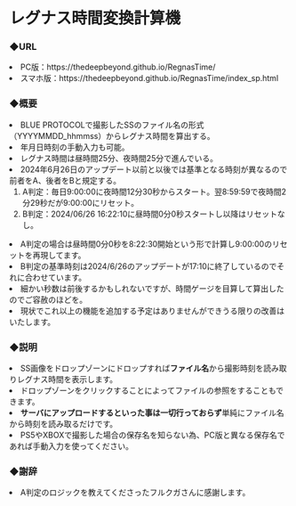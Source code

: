 # レグナス時間変換計算機
<h3>◆URL</h3>
<li>PC版：https://thedeepbeyond.github.io/RegnasTime/</li>
<li>スマホ版：https://thedeepbeyond.github.io/RegnasTime/index_sp.html</li>
<h3>◆概要</h3>
<li>BLUE PROTOCOLで撮影したSSのファイル名の形式（YYYYMMDD_hhmmss）からレグナス時間を算出する。</li>
<li>年月日時刻の手動入力も可能。</li>
<li>レグナス時間は昼時間25分、夜時間25分で進んでいる。</li>
<li>2024年6月26日のアップデート以前と以後では基準となる時刻が異なるので前者をA、後者をBと規定する。<br>
<ol>
<li>A判定：毎日9:00:00に夜時間12分30秒からスタート。翌8:59:59で夜時間2分29秒だが9:00:00にリセット。</li>
<li>B判定：2024/06/26 16:22:10に昼時間0分0秒スタートし以降はリセットなし。</li>
</ol>
<li>A判定の場合は昼時間0分0秒を8:22:30開始という形で計算し9:00:00のリセットを再現してます。</li>
<li>B判定の基準時刻は2024/6/26のアップデートが17:10に終了しているのでそれに合わせています。</li>
<li>細かい秒数は前後するかもしれないですが、時間ゲージを目算して算出したのでご容赦のほどを。</li>
<li>現状でこれ以上の機能を追加する予定はありませんができうる限りの改善はいたします。</li>
<h3>◆説明</h3>
<li>SS画像をドロップゾーンにドロップすれば<b>ファイル名</b>から撮影時刻を読み取りレグナス時間を表示します。</li>
<li>ドロップゾーンをクリックすることによってファイルの参照をすることもできます。
<li><b>サーバにアップロードするといった事は一切行っておらず</b>単純にファイル名から時刻を読み取るだけです。</li>
<li>PS5やXBOXで撮影した場合の保存名を知らない為、PC版と異なる保存名であれば手動入力を使ってください。</li>
<h3>◆謝辞</h3>
<li>A判定のロジックを教えてくださったフルクガさんに感謝します。</li>
